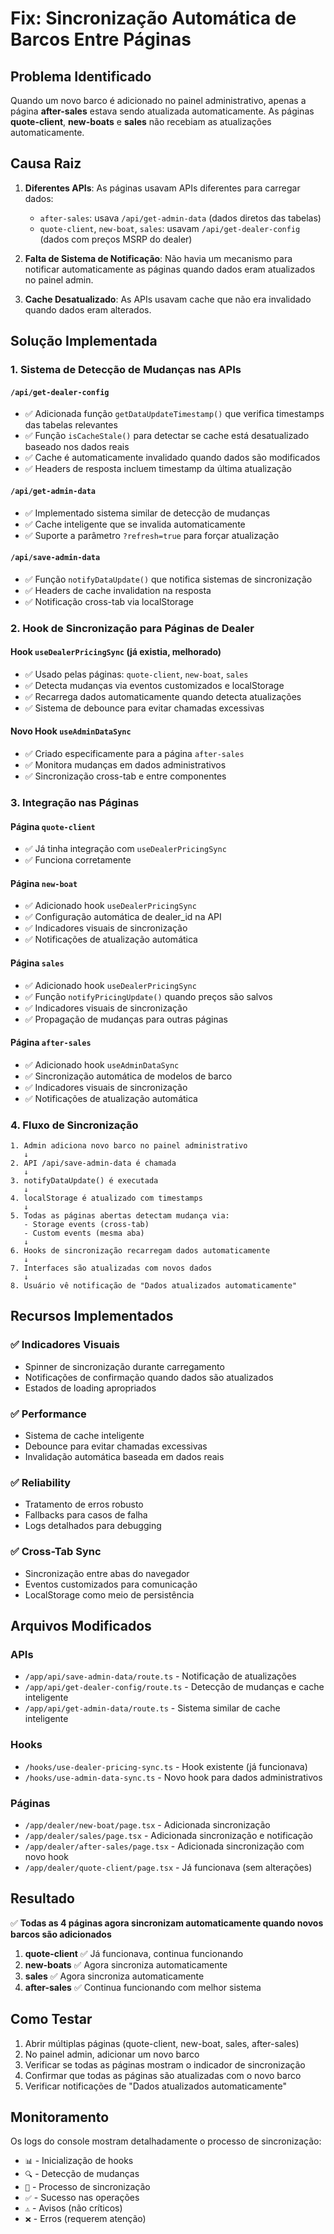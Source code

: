 # Fix: Sincronização Automática de Barcos Entre Páginas

## Problema Identificado

Quando um novo barco é adicionado no painel administrativo, apenas a página **after-sales** estava sendo atualizada automaticamente. As páginas **quote-client**, **new-boats** e **sales** não recebiam as atualizações automaticamente.

## Causa Raiz

1. **Diferentes APIs**: As páginas usavam APIs diferentes para carregar dados:
   - `after-sales`: usava `/api/get-admin-data` (dados diretos das tabelas)
   - `quote-client`, `new-boat`, `sales`: usavam `/api/get-dealer-config` (dados com preços MSRP do dealer)

2. **Falta de Sistema de Notificação**: Não havia um mecanismo para notificar automaticamente as páginas quando dados eram atualizados no painel admin.

3. **Cache Desatualizado**: As APIs usavam cache que não era invalidado quando dados eram alterados.

## Solução Implementada

### 1. Sistema de Detecção de Mudanças nas APIs

#### `/api/get-dealer-config`
- ✅ Adicionada função `getDataUpdateTimestamp()` que verifica timestamps das tabelas relevantes
- ✅ Função `isCacheStale()` para detectar se cache está desatualizado baseado nos dados reais
- ✅ Cache é automaticamente invalidado quando dados são modificados
- ✅ Headers de resposta incluem timestamp da última atualização

#### `/api/get-admin-data`  
- ✅ Implementado sistema similar de detecção de mudanças
- ✅ Cache inteligente que se invalida automaticamente
- ✅ Suporte a parâmetro `?refresh=true` para forçar atualização

#### `/api/save-admin-data`
- ✅ Função `notifyDataUpdate()` que notifica sistemas de sincronização
- ✅ Headers de cache invalidation na resposta
- ✅ Notificação cross-tab via localStorage

### 2. Hook de Sincronização para Páginas de Dealer

#### Hook `useDealerPricingSync` (já existia, melhorado)
- ✅ Usado pelas páginas: `quote-client`, `new-boat`, `sales`
- ✅ Detecta mudanças via eventos customizados e localStorage
- ✅ Recarrega dados automaticamente quando detecta atualizações
- ✅ Sistema de debounce para evitar chamadas excessivas

#### Novo Hook `useAdminDataSync`
- ✅ Criado especificamente para a página `after-sales`
- ✅ Monitora mudanças em dados administrativos
- ✅ Sincronização cross-tab e entre componentes

### 3. Integração nas Páginas

#### Página `quote-client`
- ✅ Já tinha integração com `useDealerPricingSync`
- ✅ Funciona corretamente

#### Página `new-boat`
- ✅ Adicionado hook `useDealerPricingSync`
- ✅ Configuração automática de dealer_id na API
- ✅ Indicadores visuais de sincronização
- ✅ Notificações de atualização automática

#### Página `sales`
- ✅ Adicionado hook `useDealerPricingSync`
- ✅ Função `notifyPricingUpdate()` quando preços são salvos
- ✅ Indicadores visuais de sincronização
- ✅ Propagação de mudanças para outras páginas

#### Página `after-sales`
- ✅ Adicionado hook `useAdminDataSync`
- ✅ Sincronização automática de modelos de barco
- ✅ Indicadores visuais de sincronização
- ✅ Notificações de atualização automática

### 4. Fluxo de Sincronização

```
1. Admin adiciona novo barco no painel administrativo
   ↓
2. API /api/save-admin-data é chamada
   ↓
3. notifyDataUpdate() é executada
   ↓
4. localStorage é atualizado com timestamps
   ↓
5. Todas as páginas abertas detectam mudança via:
   - Storage events (cross-tab)
   - Custom events (mesma aba)
   ↓
6. Hooks de sincronização recarregam dados automaticamente
   ↓
7. Interfaces são atualizadas com novos dados
   ↓
8. Usuário vê notificação de "Dados atualizados automaticamente"
```

## Recursos Implementados

### ✅ Indicadores Visuais
- Spinner de sincronização durante carregamento
- Notificações de confirmação quando dados são atualizados
- Estados de loading apropriados

### ✅ Performance
- Sistema de cache inteligente
- Debounce para evitar chamadas excessivas
- Invalidação automática baseada em dados reais

### ✅ Reliability  
- Tratamento de erros robusto
- Fallbacks para casos de falha
- Logs detalhados para debugging

### ✅ Cross-Tab Sync
- Sincronização entre abas do navegador
- Eventos customizados para comunicação
- LocalStorage como meio de persistência

## Arquivos Modificados

### APIs
- `/app/api/save-admin-data/route.ts` - Notificação de atualizações
- `/app/api/get-dealer-config/route.ts` - Detecção de mudanças e cache inteligente  
- `/app/api/get-admin-data/route.ts` - Sistema similar de cache inteligente

### Hooks
- `/hooks/use-dealer-pricing-sync.ts` - Hook existente (já funcionava)
- `/hooks/use-admin-data-sync.ts` - Novo hook para dados administrativos

### Páginas
- `/app/dealer/new-boat/page.tsx` - Adicionada sincronização
- `/app/dealer/sales/page.tsx` - Adicionada sincronização e notificação
- `/app/dealer/after-sales/page.tsx` - Adicionada sincronização com novo hook
- `/app/dealer/quote-client/page.tsx` - Já funcionava (sem alterações)

## Resultado

✅ **Todas as 4 páginas agora sincronizam automaticamente quando novos barcos são adicionados**

1. **quote-client** ✅ Já funcionava, continua funcionando
2. **new-boats** ✅ Agora sincroniza automaticamente  
3. **sales** ✅ Agora sincroniza automaticamente
4. **after-sales** ✅ Continua funcionando com melhor sistema

## Como Testar

1. Abrir múltiplas páginas (quote-client, new-boat, sales, after-sales)
2. No painel admin, adicionar um novo barco
3. Verificar se todas as páginas mostram o indicador de sincronização
4. Confirmar que todas as páginas são atualizadas com o novo barco
5. Verificar notificações de "Dados atualizados automaticamente"

## Monitoramento

Os logs do console mostram detalhadamente o processo de sincronização:
- `📊` - Inicialização de hooks
- `🔍` - Detecção de mudanças  
- `🔄` - Processo de sincronização
- `✅` - Sucesso nas operações
- `⚠️` - Avisos (não críticos)
- `❌` - Erros (requerem atenção)